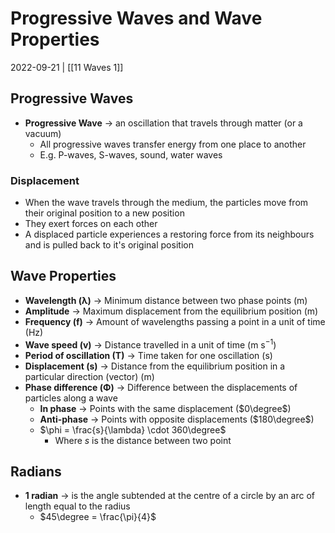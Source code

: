 # Progressive Waves and Wave Properties
2022-09-21 | [[11 Waves 1]]

## Progressive Waves
- **Progressive Wave** -> an oscillation that travels through matter (or a vacuum)
	- All progressive waves transfer energy from one place to another
	- E.g. P-waves, S-waves, sound, water waves 

### Displacement
- When the wave travels through the medium, the particles move from their original position to a new position
- They exert forces on each other
- A displaced particle experiences a restoring force from its neighbours and is pulled back to it's original position 

## Wave Properties
- **Wavelength (λ)** -> Minimum distance between two phase points ($\text{m}$)
- **Amplitude** -> Maximum displacement from the equilibrium position ($\text{m}$)
- **Frequency (f)** -> Amount of wavelengths passing a point in a unit of time ($\text{Hz}$)
- **Wave speed (v)** -> Distance travelled in a unit of time ($\text{m s}^{-1})$
- **Period of oscillation (T)** -> Time taken for one oscillation ($\text{s}$)
- **Displacement (s)** -> Distance from the equilibrium position in a particular direction (vector) ($\text{m}$)
- **Phase difference (Φ)** -> Difference between the displacements of particles along a wave
	- **In phase** -> Points with the same displacement ($0\degree$)
	- **Anti-phase** -> Points with opposite displacements ($180\degree$)
	- $\phi = \frac{s}{\lambda} \cdot 360\degree$
		- Where $s$ is the distance between two point

## Radians
- **1 radian** -> is the angle subtended at the centre of a circle by an arc of length equal to the radius
	- $45\degree = \frac{\pi}{4}$

